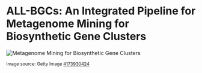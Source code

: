 # ALL-BGCs: An Integrated Pipeline for Metagenome Mining for Biosynthetic Gene Clusters

![Metagenome Mining for Biosynthetic Gene Clusters](https://media.gettyimages.com/id/173930424/photo/washing-diamonds.jpg?s=2048x2048&w=gi&k=20&c=pe13DHiTE1qDjFEpBI6bKAMZldGdZiuYFRAQZT4uQhU=)

<sub>Image source: Getty Image [#173930424](https://www.gettyimages.com/detail/photo/washing-diamonds-royalty-free-image/173930424?phrase=africa%20diamond%20mining&adppopup=true)</sub>
